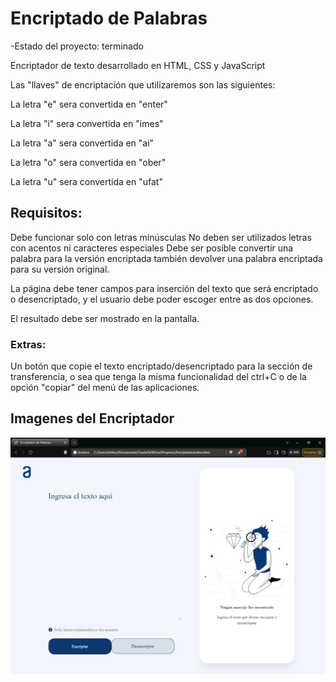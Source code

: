 <h1> Encriptado de Palabras</h1>

-Estado del proyecto: terminado

Encriptador de texto desarrollado en HTML, CSS y JavaScript

Las "llaves" de encriptación que utilizaremos son las siguientes:

<p>La letra "e" sera convertida en "enter" </p> 
<p>La letra "i" sera convertida en "imes" </p>
<p>La letra "a" sera convertida en "ai" </p>
<p>La letra "o" sera convertida en "ober" </p>
<p>La letra "u" sera convertida en "ufat" </p>

<h2>Requisitos: </h2>

Debe funcionar solo con letras minúsculas
No deben ser utilizados letras con acentos ni caracteres especiales
Debe ser posible convertir una palabra para la versión encriptada también devolver una palabra encriptada para su versión original.

La página debe tener campos para
inserción del texto que será encriptado o desencriptado, y el usuario debe poder escoger entre as dos opciones.

El resultado debe ser mostrado en la pantalla.

<h3>Extras:</h3>

Un botón que copie el texto encriptado/desencriptado para la sección de transferencia, o sea que tenga la misma funcionalidad del ctrl+C o de la opción "copiar" del menú de las aplicaciones.


<h2>Imagenes del Encriptador</h2>

<img src="img/inicio.png"></img>
